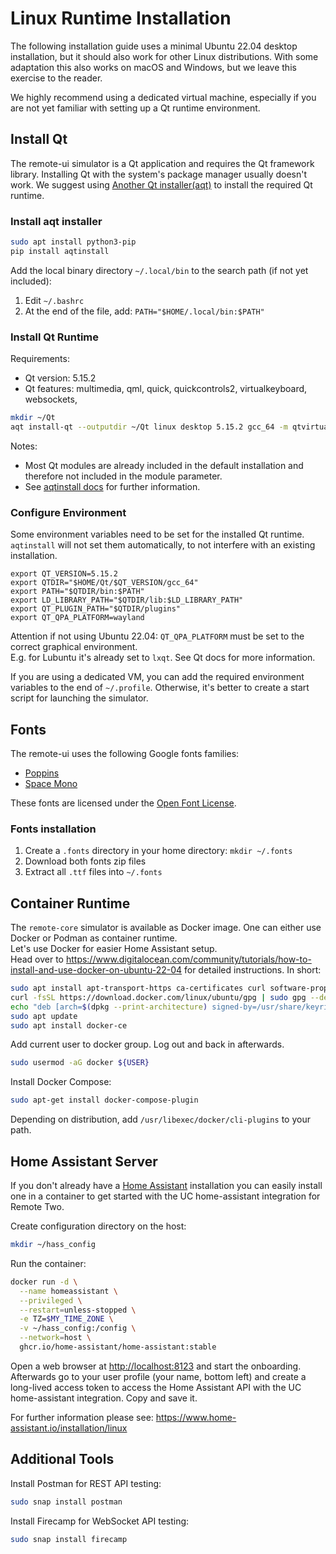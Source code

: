 # Linux Runtime Installation

The following installation guide uses a minimal Ubuntu 22.04 desktop installation, but it should also work for other
Linux distributions. With some adaptation this also works on macOS and Windows, but we leave this exercise to the reader.

We highly recommend using a dedicated virtual machine, especially if you are not yet familiar with setting up a Qt
runtime environment.

## Install Qt

The remote-ui simulator is a Qt application and requires the Qt framework library. Installing Qt with the system's
package manager usually doesn't work. We suggest using [Another Qt installer(aqt)](https://github.com/miurahr/aqtinstall)
to install the required Qt runtime.

### Install aqt installer

```bash
sudo apt install python3-pip
pip install aqtinstall
```

Add the local binary directory `~/.local/bin` to the search path (if not yet included):

1. Edit `~/.bashrc`
2. At the end of the file, add: `PATH="$HOME/.local/bin:$PATH"`

### Install Qt Runtime

Requirements:
- Qt version: 5.15.2
- Qt features: multimedia, qml, quick, quickcontrols2, virtualkeyboard, websockets, 

```bash
mkdir ~/Qt
aqt install-qt --outputdir ~/Qt linux desktop 5.15.2 gcc_64 -m qtvirtualkeyboard
```

Notes:
- Most Qt modules are already included in the default installation and therefore not included in the module parameter.
- See [aqtinstall docs](https://aqtinstall.readthedocs.io/en/latest/getting_started.html) for further information.

### Configure Environment

Some environment variables need to be set for the installed Qt runtime. `aqtinstall` will not set them automatically, to
not interfere with an existing installation.

```
export QT_VERSION=5.15.2
export QTDIR="$HOME/Qt/$QT_VERSION/gcc_64"
export PATH="$QTDIR/bin:$PATH"
export LD_LIBRARY_PATH="$QTDIR/lib:$LD_LIBRARY_PATH"
export QT_PLUGIN_PATH="$QTDIR/plugins"
export QT_QPA_PLATFORM=wayland
```

Attention if not using Ubuntu 22.04: `QT_QPA_PLATFORM` must be set to the correct graphical environment.  
E.g. for Lubuntu it's already set to `lxqt`. See Qt docs for more information.

If you are using a dedicated VM, you can add the required environment variables to the end of `~/.profile`. Otherwise,
it's better to create a start script for launching the simulator.

## Fonts

The remote-ui uses the following Google fonts families:

- [Poppins](https://fonts.google.com/specimen/Poppins)
- [Space Mono](https://fonts.google.com/specimen/Space+Mono)

These fonts are licensed under the [Open Font License](https://scripts.sil.org/cms/scripts/page.php?site_id=nrsi&id=OFL).

### Fonts installation

1. Create a `.fonts` directory in your home directory: `mkdir ~/.fonts`
2. Download both fonts zip files
3. Extract all `.ttf` files into `~/.fonts`

## Container Runtime

The `remote-core` simulator is available as Docker image. One can either use Docker or Podman as container runtime.  
Let's use Docker for easier Home Assistant setup.  
Head over to <https://www.digitalocean.com/community/tutorials/how-to-install-and-use-docker-on-ubuntu-22-04> for
detailed instructions. In short:
```bash
sudo apt install apt-transport-https ca-certificates curl software-properties-common
curl -fsSL https://download.docker.com/linux/ubuntu/gpg | sudo gpg --dearmor -o /usr/share/keyrings/docker-archive-keyring.gpg
echo "deb [arch=$(dpkg --print-architecture) signed-by=/usr/share/keyrings/docker-archive-keyring.gpg] https://download.docker.com/linux/ubuntu $(lsb_release -cs) stable" | sudo tee /etc/apt/sources.list.d/docker.list > /dev/null
sudo apt update
sudo apt install docker-ce
```

Add current user to docker group. Log out and back in afterwards.
```bash
sudo usermod -aG docker ${USER}
```

Install Docker Compose:
```bash
sudo apt-get install docker-compose-plugin
```

Depending on distribution, add `/usr/libexec/docker/cli-plugins` to your path.

## Home Assistant Server

If you don't already have a [Home Assistant](https://www.home-assistant.io/) installation you can easily install one in
a container to get started with the UC home-assistant integration for Remote Two.

Create configuration directory on the host: 
```bash
mkdir ~/hass_config
```

Run the container:
```bash
docker run -d \
  --name homeassistant \
  --privileged \
  --restart=unless-stopped \
  -e TZ=$MY_TIME_ZONE \
  -v ~/hass_config:/config \
  --network=host \
  ghcr.io/home-assistant/home-assistant:stable
```

Open a web browser at <http://localhost:8123> and start the onboarding.  
Afterwards go to your user profile (your name, bottom left) and create a long-lived access token to access the
Home Assistant API with the UC home-assistant integration. Copy and save it.

For further information please see: <https://www.home-assistant.io/installation/linux>

## Additional Tools

Install Postman for REST API testing:
```bash
sudo snap install postman
```

Install Firecamp for WebSocket API testing:
```bash
sudo snap install firecamp
```


